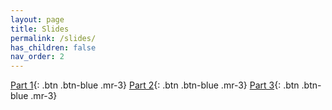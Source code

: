 ```yaml
---
layout: page
title: Slides
permalink: /slides/
has_children: false
nav_order: 2
---
```


[Part 1](https://raw.githubusercontent.com/bayreuth-politics/CI25/main/docs/lectures/CI_25_Slides_Bayreuth_Part1.pdf){: .btn .btn-blue .mr-3}
[Part 2](https://raw.githubusercontent.com/bayreuth-politics/CI25/main/docs/lectures/CI_25_Slides_Bayreuth_Part2.pdf){: .btn .btn-blue .mr-3}
[Part 3](https://raw.githubusercontent.com/bayreuth-politics/CI25/main/docs/lectures/CI_25_Slides_Bayreuth_Part3.pdf){: .btn .btn-blue .mr-3}
